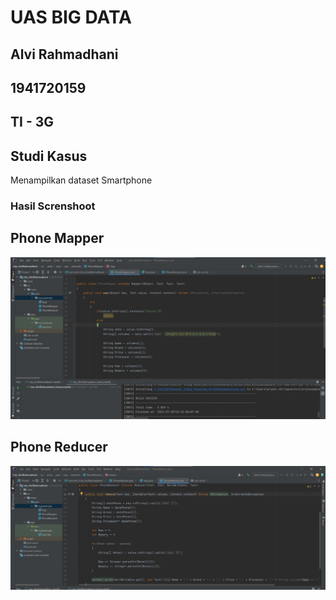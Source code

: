  # UAS BIG DATA

 ## Alvi Rahmadhani
 ## 1941720159
 ## TI - 3G

 ## Studi Kasus
Menampilkan dataset Smartphone

### Hasil Screnshoot

## Phone Mapper

![Phone Mapper](./asset/PhoneMapper.png)

## Phone Reducer

![Phone Reducer](./asset/PhoneReducer.png)